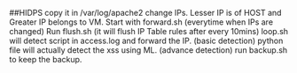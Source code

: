 ##HIDPS
copy it in /var/log/apache2
change IPs. Lesser IP is of HOST and Greater IP belongs to VM.
Start with forward.sh (everytime when IPs are changed)
Run flush.sh (it will flush IP Table rules after every 10mins)
loop.sh will detect script in access.log and forward the IP. (basic detection)
python file will actually detect the xss using ML. (advance detection)
run backup.sh to keep the backup.
